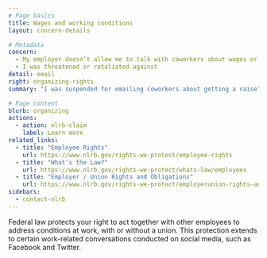 ```yaml
---
# Page basics
title: Wages and working conditions
layout: concern-details

# Metadata
concern:
  - My employer doesn’t allow me to talk with coworkers about wages or working conditions
  - I was threatened or retaliated against
detail: email
right: organizing-rights
summary: "I was suspended for emailing coworkers about getting a raise"

# Page content
blurb: organizing
actions:
  - action: nlrb-claim
    label: Learn more
related_links:
  - title: "Employee Rights"
    url: https://www.nlrb.gov/rights-we-protect/employee-rights
  - title: "What’s the Law?"
    url: https://www.nlrb.gov/rights-we-protect/whats-law/employees
  - title: "Employer / Union Rights and Obligations"
    url: https://www.nlrb.gov/rights-we-protect/employerunion-rights-and-obligations
sidebars:
  - contact-nlrb
---
```


Federal law protects your right to act together with other employees to address conditions at work, with or without a union. This protection extends to certain work-related conversations conducted on social media, such as Facebook and Twitter.
